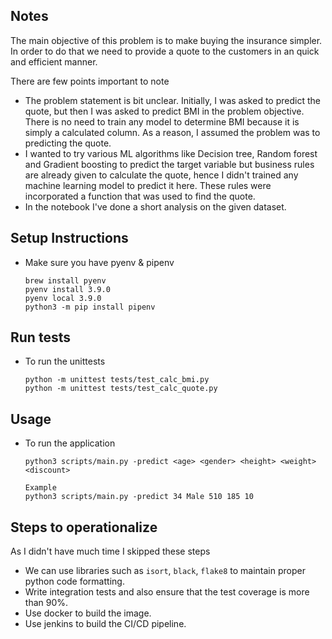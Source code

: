 ## Notes

The main objective of this problem is to make buying the insurance simpler. In order to do that we need to provide a quote to the customers in an quick and efficient manner.

There are few points important to note
- The problem statement is bit unclear. Initially, I was asked to predict the quote, but then I was asked to predict BMI in the problem objective. There is no need to train any model to determine BMI because it is simply a calculated column. As a reason, I assumed the problem was to predicting the quote.
- I wanted to try various ML algorithms like Decision tree, Random forest and Gradient boosting to predict the target variable but business rules are already given to calculate the quote, hence I didn't trained any machine learning model to predict it here. These rules were incorporated a function that was used to find the quote.
- In the notebook I've done a short analysis on the given dataset.


## Setup Instructions

- Make sure you have pyenv & pipenv 
  ```
  brew install pyenv
  pyenv install 3.9.0
  pyenv local 3.9.0
  python3 -m pip install pipenv
  ```

## Run tests

- To run the unittests
  ```
  python -m unittest tests/test_calc_bmi.py
  python -m unittest tests/test_calc_quote.py
  ```
 
 ## Usage

- To run the application
  ```
  python3 scripts/main.py -predict <age> <gender> <height> <weight> <discount>

  Example
  python3 scripts/main.py -predict 34 Male 510 185 10
  ```
 
## Steps to operationalize

As I didn't have much time I skipped these steps

- We can use libraries such as `isort`, `black`, `flake8` to maintain proper python code formatting.
- Write integration tests and also ensure that the test coverage is more than 90%.
- Use docker to build the image.
- Use jenkins to build the CI/CD pipeline.
